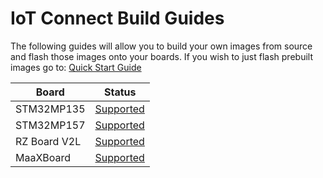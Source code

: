 # IoT Connect Build Guides

The following guides will allow you to build your own images from source and flash those images onto your boards.
If you wish to just flash prebuilt images go to: [Quick Start Guide](../QuickStart/README.md)

| Board        | Status                              |
|--------------|-------------------------------------|
| STM32MP135   | [Supported](./STM32MP135/README.md) |
| STM32MP157   | [Supported](./STM32MP157/README.md) |
| RZ Board V2L | [Supported](./RZBoardV2L/README.md) |
| MaaXBoard    | [Supported](./MaaXBoard/README.md)  |
